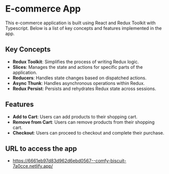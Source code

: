 # E-commerce App

This e-commerce application is built using React and Redux Toolkit with Typescript. Below is a list of key concepts and features implemented in the app.

## Key Concepts

- **Redux Toolkit**: Simplifies the process of writing Redux logic.
- **Slices**: Manages the state and actions for specific parts of the application.
- **Reducers**: Handles state changes based on dispatched actions.
- **Async Thunk**: Handles asynchronous operations within Redux.
- **Redux Persist**: Persists and rehydrates Redux state across sessions.

## Features

- **Add to Cart**: Users can add products to their shopping cart.
- **Remove from Cart**: Users can remove products from their shopping cart.
- **Checkout**: Users can proceed to checkout and complete their purchase.

## URL to access the app

- https://6661eb97d83d962d6ebd0567--comfy-biscuit-7a0cce.netlify.app/
